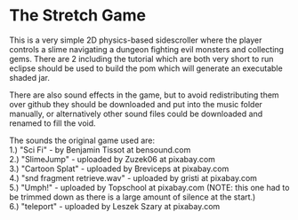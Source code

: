 # The Stretch Game
This is a very simple 2D physics-based sidescroller where the player controls a slime navigating a dungeon fighting evil monsters and collecting gems.
There are 2 including the tutorial which are both very short to run eclipse should be used to build the pom which will generate an executable shaded jar.

There are also sound effects in the game, but to avoid redistributing them over github they should be downloaded and put into the music folder manually,
or alternatively other sound files could be downloaded and renamed to fill the void.

The sounds the original game used are: <br>
1.) "Sci Fi" - by Benjamin Tissot at bensound.com <br>
2.) "SlimeJump" - uploaded by Zuzek06 at pixabay.com <br>
3.) "Cartoon Splat" - uploaded by Breviceps at pixabay.com <br>
4.) "snd fragment retrieve.wav" - uploaded by gristi at pixabay.com <br>
5.) "Umph!" - uploaded by Topschool at pixabay.com  (NOTE: this one had to be trimmed down as there is a large amount of silence at the start.) <br>
6.) "teleport" - uploaded by Leszek Szary at pixabay.com <br>
